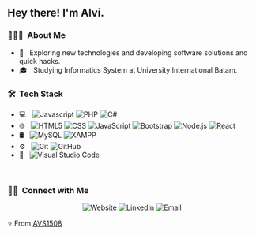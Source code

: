 <h2> Hey there! I'm Alvi.</h2>

<h3> 👩🏻‍💻 &nbsp;About Me </h3> 

- 🤔 &nbsp; Exploring new technologies and developing software solutions and quick hacks.
- 🎓 &nbsp; Studying Informatics System at University International Batam.

<h3> 🛠 &nbsp;Tech Stack</h3>

- 💻 &nbsp;
  ![Javascript](https://img.shields.io/badge/-Javascript-333333?style=flat&logo=javascript)
  ![PHP](https://img.shields.io/badge/-php-333333?style=flat&logo=php)
  ![C#](https://img.shields.io/badge/-csharp-333333?style=flat&logo=csharp)
- 🌐 &nbsp;
  ![HTML5](https://img.shields.io/badge/-HTML5-333333?style=flat&logo=HTML5)
  ![CSS](https://img.shields.io/badge/-CSS-333333?style=flat&logo=CSS3&logoColor=1572B6)
  ![JavaScript](https://img.shields.io/badge/-JavaScript-333333?style=flat&logo=javascript)
  ![Bootstrap](https://img.shields.io/badge/-Bootstrap-333333?style=flat&logo=bootstrap&logoColor=563D7C)
  ![Node.js](https://img.shields.io/badge/-Node.js-333333?style=flat&logo=node.js)
  ![React](https://img.shields.io/badge/-React-333333?style=flat&logo=react)
- 🛢 &nbsp;
  ![MySQL](https://img.shields.io/badge/-MySQL-333333?style=flat&logo=mysql)
  ![XAMPP](https://img.shields.io/badge/-xampp-333333?style=flat&logo=xampp)
- ⚙️ &nbsp;
  ![Git](https://img.shields.io/badge/-Git-333333?style=flat&logo=git)
  ![GitHub](https://img.shields.io/badge/-GitHub-333333?style=flat&logo=github)
- 🔧 &nbsp;
  ![Visual Studio Code](https://img.shields.io/badge/-Visual%20Studio%20Code-333333?style=flat&logo=visual-studio-code&logoColor=007ACC)

<br/>

<h3> 🤝🏻 &nbsp;Connect with Me </h3>

<p align="center">
<a href="https://www.alvigeovanny.netlify.app/"><img alt="Website" src="https://img.shields.io/badge/Website-https://alvigeovanny.netlify.app-blue?style=flat-square&logo=google-chrome"></a>
<a href="https://www.linkedin.com/in/alvigeovanny/"><img alt="LinkedIn" src="https://img.shields.io/badge/LinkedIn-Alvi Geovanny-blue?style=flat-square&logo=linkedin"></a>
<a href="mailto:alvigeovan29@gmail.com"><img alt="Email" src="https://img.shields.io/badge/Email-alvigeovan29@gmail.com-blue?style=flat-square&logo=gmail"></a>
</p>

⭐️ From [AVS1508](https://github.com/AVS1508)
